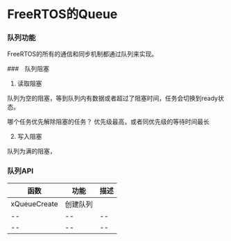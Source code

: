 # FreeRTOS的Queue

### 队列功能

FreeRTOS的所有的通信和同步机制都通过队列来实现。

###　队列阻塞

1. 读取阻塞

队列为空的阻塞，等到队列内有数据或者超过了阻塞时间，任务会切换到ready状态。

哪个任务优先解除阻塞的任务？
优先级最高，或者同优先级的等待时间最长

2. 写入阻塞

队列为满的阻塞，


### 队列API

|函数|功能|描述|
|--|--|--|
|xQueueCreate|创建队列||
|--|--|--|
|--|--|--|
